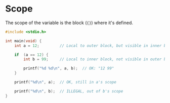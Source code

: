 # Scope

The scope of the variable is the block (`{}`) where it's defined.
```c
#include <stdio.h>

int main(void) {
    int a = 12;         // Local to outer block, but visible in inner block

    if  (a == 12) {
        int b = 99;     // Local to inner block, not visible in outer block

        printf("%d %d\n", a, b);  // OK: "12 99"
    }

    printf("%d\n", a);  // OK, still in a's scope

    printf("%d\n", b);  // ILLEGAL, out of b's scope
}
```
